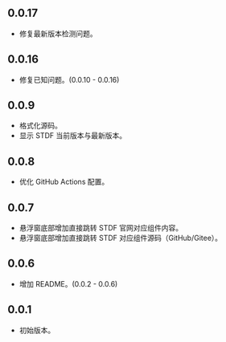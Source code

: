 ## 0.0.17

- 修复最新版本检测问题。

## 0.0.16

- 修复已知问题。(0.0.10 - 0.0.16)

## 0.0.9

- 格式化源码。
- 显示 STDF 当前版本与最新版本。

## 0.0.8

- 优化 GitHub Actions 配置。

## 0.0.7

- 悬浮窗底部增加直接跳转 STDF 官网对应组件内容。
- 悬浮窗底部增加直接跳转 STDF 对应组件源码（GitHub/Gitee）。

## 0.0.6

- 增加 README。(0.0.2 - 0.0.6)

## 0.0.1

- 初始版本。
